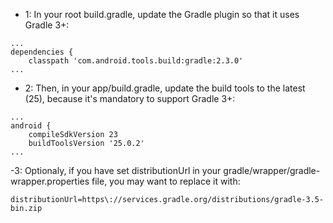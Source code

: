 * 1: In your root build.gradle, update the Gradle plugin so that it uses Gradle 3+:

```
...
dependencies {
    classpath 'com.android.tools.build:gradle:2.3.0'
...
```

* 2: Then, in your app/build.gradle, update the build tools to the latest (25), because it's mandatory to support Gradle 3+:

```
...
android {
    compileSdkVersion 23
    buildToolsVersion '25.0.2'
...
```

-3: Optionaly, if you have set distributionUrl in your gradle/wrapper/gradle-wrapper.properties file, you may want to replace it with:

```
distributionUrl=https\://services.gradle.org/distributions/gradle-3.5-bin.zip
```

